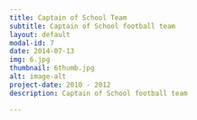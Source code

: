 ```yaml
---
title: Captain of School Team
subtitle: Captain of School football team
layout: default
modal-id: 7
date: 2014-07-13
img: 6.jpg
thumbnail: 6thumb.jpg
alt: image-alt
project-date: 2010 - 2012
description: Captain of School football team

---
```

